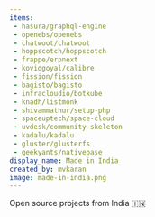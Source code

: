 ```yaml
---
items:
 - hasura/graphql-engine
 - openebs/openebs
 - chatwoot/chatwoot
 - hoppscotch/hoppscotch
 - frappe/erpnext
 - kovidgoyal/calibre
 - fission/fission
 - bagisto/bagisto
 - infracloudio/botkube
 - knadh/listmonk
 - shivammathur/setup-php
 - spaceuptech/space-cloud
 - uvdesk/community-skeleton
 - kadalu/kadalu
 - gluster/glusterfs
 - geekyants/nativebase
display_name: Made in India
created_by: mvkaran
image: made-in-india.png
---
```

Open source projects from India :india:
